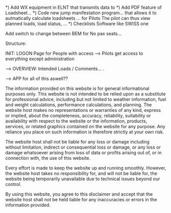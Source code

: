 *) Add WX equipment in ELNT that transmits data to 
*) Add PDF feature of Loadsheet...
*) Code new jump manifestation program... that allows it to autmatically calculate loadsheets ... for Pilots
 The pilot can thus view planned loads, load status, ... 
*) Checklists Software like SWISS one

Add switch to change between BEM for No pax seats...

Structure:

INIT: LOGON Page for People with access
-->
Pilots get access to everything except administration

--> OVERVIEW: Intended Loads / Comments... .

--> APP for all of this aswell??

The information provided on this website is for general informational purposes only. This website is not intended to be relied upon as a substitute for professional advice, including but not limited to weather information, fuel and weight calculations, performance calculations, and planning. The website host makes no representations or warranties of any kind, express or implied, about the completeness, accuracy, reliability, suitability or availability with respect to the website or the information, products, services, or related graphics contained on the website for any purpose. Any reliance you place on such information is therefore strictly at your own risk.

The website host shall not be liable for any loss or damage including without limitation, indirect or consequential loss or damage, or any loss or damage whatsoever arising from loss of data or profits arising out of, or in connection with, the use of this website.

Every effort is made to keep the website up and running smoothly. However, the website host takes no responsibility for, and will not be liable for, the website being temporarily unavailable due to technical issues beyond our control.

By using this website, you agree to this disclaimer and accept that the website host shall not be held liable for any inaccuracies or errors in the information provided.

